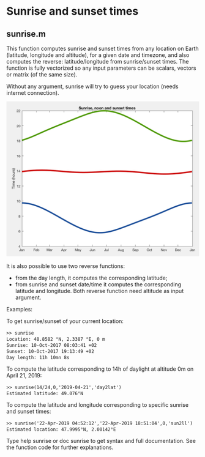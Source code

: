 # Sunrise and sunset times

## sunrise.m
This function computes sunrise and sunset times from any location on Earth (latitude, longitude and altitude), for a given date and timezone, and also computes the reverse: latitude/longitude from sunrise/sunset times. The function is fully vectorized so any input parameters can be scalars, vectors or matrix (of the same size).

Without any argument, sunrise will try to guess your location (needs internet connection).

![](sunrise_example.png)

It is also possible to use two reverse functions:
- from the day length, it computes the corresponding latitude;
- from sunrise and sunset date/time it computes the corresponding latitude and longitude.
Both reverse function need altitude as input argument.

Examples:

To get sunrise/sunset of your current location:
```
>> sunrise
Location: 48.8582 °N, 2.3387 °E, 0 m
Sunrise: 10-Oct-2017 08:03:41 +02
Sunset: 10-Oct-2017 19:13:49 +02
Day length: 11h 10mn 8s
```

To compute the latitude corresponding to 14h of daylight at altitude 0m on April 21, 2019:
```
>> sunrise(14/24,0,'2019-04-21','day2lat')
Estimated latitude: 49.076°N
```

To compute the latitude and longitude corresponding to specific sunrise and sunset times:
```
>> sunrise('22-Apr-2019 04:52:12','22-Apr-2019 18:51:04',0,'sun2ll')
Estimated location: 47.9995°N, 2.00142°E
```
Type help sunrise or doc sunrise to get syntax and full documentation. See the function code for further explanations.
